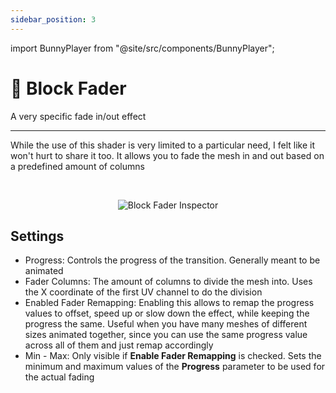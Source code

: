 ```yaml
---
sidebar_position: 3
---
```


import BunnyPlayer from "@site/src/components/BunnyPlayer";

# 🔲 Block Fader

A very specific fade in/out effect

-----

While the use of this shader is very limited to a particular need, I felt like it won't hurt to share it too. It allows you to fade the mesh in and out based on a predefined amount of columns

<BunnyPlayer videoId="9998a40b-9555-4bbf-b08a-60cdf3986339" />

<br />

<p align="center">
  <img alt="Block Fader Inspector" src="/img/docs/vfx/block-fader/block-fader.png" />
</p>

## Settings

- Progress: Controls the progress of the transition. Generally meant to be animated
- Fader Columns: The amount of columns to divide the mesh into. Uses the X coordinate of the first UV channel to do the division
- Enabled Fader Remapping: Enabling this allows to remap the progress values to offset, speed up or slow down the effect, while keeping the progress the same. Useful when you have many meshes of different sizes animated together, since you can use the same progress value across all of them and just remap accordingly
- Min - Max: Only visible if **Enable Fader Remapping** is checked. Sets the minimum and maximum values of the **Progress** parameter to be used for the actual fading
